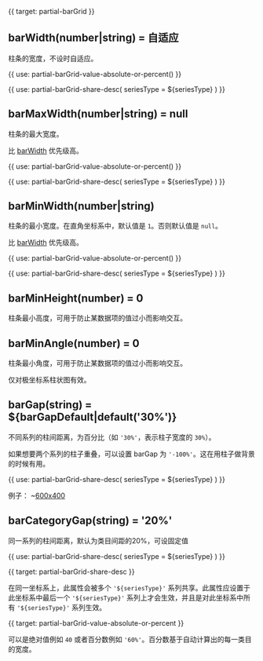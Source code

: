 
{{ target: partial-barGrid }}

## barWidth(number|string) = 自适应

柱条的宽度，不设时自适应。

<ExampleUIControlPercent />

{{ use: partial-barGrid-value-absolute-or-percent() }}

{{ use: partial-barGrid-share-desc(
    seriesType = ${seriesType}
) }}

## barMaxWidth(number|string) = null

柱条的最大宽度。

比 [barWidth](~series-bar.barWidth) 优先级高。

{{ use: partial-barGrid-value-absolute-or-percent() }}

{{ use: partial-barGrid-share-desc(
    seriesType = ${seriesType}
) }}

## barMinWidth(number|string)

柱条的最小宽度。在直角坐标系中，默认值是 `1`。否则默认值是 `null`。

比 [barWidth](~series-bar.barWidth) 优先级高。

{{ use: partial-barGrid-value-absolute-or-percent() }}

{{ use: partial-barGrid-share-desc(
    seriesType = ${seriesType}
) }}

## barMinHeight(number) = 0

柱条最小高度，可用于防止某数据项的值过小而影响交互。

## barMinAngle(number) = 0

柱条最小角度，可用于防止某数据项的值过小而影响交互。

仅对极坐标系柱状图有效。

<ExampleUIControlNumber min="0" />

## barGap(string) = ${barGapDefault|default('30%')}

<ExampleUIControlPercent default="30%"/>

不同系列的柱间距离，为百分比（如 `'30%'`，表示柱子宽度的 `30%`）。

如果想要两个系列的柱子重叠，可以设置 barGap 为 `'-100%'`。这在用柱子做背景的时候有用。

{{ use: partial-barGrid-share-desc(
    seriesType = ${seriesType}
) }}

例子：
~[600x400](${galleryViewPath}doc-example/barGrid-barGap&reset=1&edit=1)

## barCategoryGap(string) = '20%'

<ExampleUIControlPercent default="20%"/>

同一系列的柱间距离，默认为类目间距的20%，可设固定值

{{ use: partial-barGrid-share-desc(
    seriesType = ${seriesType}
) }}



{{ target: partial-barGrid-share-desc }}

在同一坐标系上，此属性会被多个 `'${seriesType}'` 系列共享。此属性应设置于此坐标系中最后一个 `'${seriesType}'` 系列上才会生效，并且是对此坐标系中所有 `'${seriesType}'` 系列生效。



{{ target: partial-barGrid-value-absolute-or-percent }}

可以是绝对值例如 `40` 或者百分数例如 `'60%'`。百分数基于自动计算出的每一类目的宽度。

